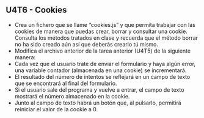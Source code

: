 ## U4T6 - Cookies
- Crea un fichero que se llame “cookies.js” y que permita trabajar con las cookies de  manera que puedas crear, borrar y consultar una cookie. Consulta los métodos  tratados en clase y recuerda que el método borrar no ha sido creado aún así que  deberás crearlo tú mismo.
- Modifica el archivo anterior de la tarea anterior (U4T5) de la siguiente manera:
- Cada vez que el usuario trate de enviar el formulario y haya algún error, una  variable contador (almacenada en una cookie) se incrementará.
- El resultado del número de intentos se reflejará en un campo de texto que se  encontrará al final del formulario.
- Si el usuario sale del programa y vuelve a entrar, el campo de texto mostrará el  número almacenado en la cookie.
- Junto al campo de texto habrá un botón que, al pulsarlo, permitirá reiniciar el  valor de la cookie a 0.
